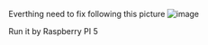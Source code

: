 Everthing need to fix following this picture
![image](https://github.com/iAstronaut/Kinesis-Stream-Video-Project/assets/145429828/7bb94691-dcbc-4bc4-a550-69a669390da5)

Run it by Raspberry PI 5
